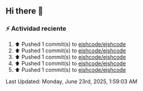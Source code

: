 ## Hi there 👋

### :zap: Actividad reciente
<!--RECENT_ACTIVITY:start-->
1. ⬆️ Pushed 1 commit(s) to [ejshcode/ejshcode](https://github.com/ejshcode/ejshcode)<br>
2. ⬆️ Pushed 1 commit(s) to [ejshcode/ejshcode](https://github.com/ejshcode/ejshcode)<br>
3. ⬆️ Pushed 1 commit(s) to [ejshcode/ejshcode](https://github.com/ejshcode/ejshcode)<br>
4. ⬆️ Pushed 1 commit(s) to [ejshcode/ejshcode](https://github.com/ejshcode/ejshcode)<br>
5. ⬆️ Pushed 1 commit(s) to [ejshcode/ejshcode](https://github.com/ejshcode/ejshcode)<br>
<!--RECENT_ACTIVITY:end-->
<!--RECENT_ACTIVITY:last_update-->
Last Updated: Monday, June 23rd, 2025, 1:59:03 AM
<!--RECENT_ACTIVITY:last_update_end-->

<!--
**ejshcode/ejshcode** is a ✨ _special_ ✨ repository because its `README.md` (this file) appears on your GitHub profile.

Here are some ideas to get you started:

- 🔭 I’m currently working on ...
- 🌱 I’m currently learning ...
- 👯 I’m looking to collaborate on ...
- 🤔 I’m looking for help with ...
- 💬 Ask me about ...
- 📫 How to reach me: ...
- 😄 Pronouns: ...
- ⚡ Fun fact: ...
-->
